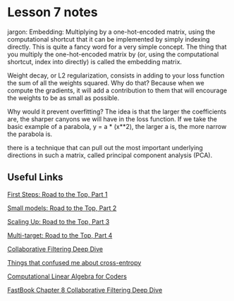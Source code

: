 # Lesson 7 notes

jargon: Embedding: Multiplying by a one-hot-encoded matrix, using the computational shortcut that it can be implemented by simply indexing directly. This is quite a fancy word for a very simple concept. The thing that you multiply the one-hot-encoded matrix by (or, using the computational shortcut, index into directly) is called the embedding matrix.

Weight decay, or L2 regularization, consists in adding to your loss function the sum of all the weights squared. Why do that? Because when we compute the gradients, it will add a contribution to them that will encourage the weights to be as small as possible.

Why would it prevent overfitting? The idea is that the larger the coefficients are, the sharper canyons we will have in the loss function. If we take the basic example of a parabola, y = a * (x**2), the larger a is, the more narrow the parabola is.

there is a technique that can pull out the most important underlying directions in such a matrix, called principal component analysis (PCA).

## Useful Links

[First Steps: Road to the Top, Part 1](https://www.kaggle.com/code/jhoward/first-steps-road-to-the-top-part-1)

[Small models: Road to the Top, Part 2](https://www.kaggle.com/code/jhoward/small-models-road-to-the-top-part-2)

[Scaling Up: Road to the Top, Part 3](https://www.kaggle.com/code/jhoward/scaling-up-road-to-the-top-part-3)

[Multi-target: Road to the Top, Part 4](https://www.kaggle.com/code/jhoward/multi-target-road-to-the-top-part-4)

[Collaborative Filtering Deep Dive](https://www.kaggle.com/code/jhoward/collaborative-filtering-deep-dive/notebook)

[Things that confused me about cross-entropy](https://chris-said.io/2020/12/26/two-things-that-confused-me-about-cross-entropy/)

[Computational Linear Algebra for Coders](https://github.com/fastai/numerical-linear-algebra)

[FastBook Chapter 8 Collaborative Filtering Deep Dive](https://github.com/fastai/fastbook/blob/master/08_collab.ipynb)
